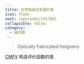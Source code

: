 ```yaml
---
title: 光学制造全息图约束
icon: float
next: /operands/135/893
collapsible: false;
category:
  - 操作数
---
```


> Optically Fabricated Holgrams

[CMFV](CMFV.md  "Zemax 操作数 CMFV") 构造评价函数的值<br />